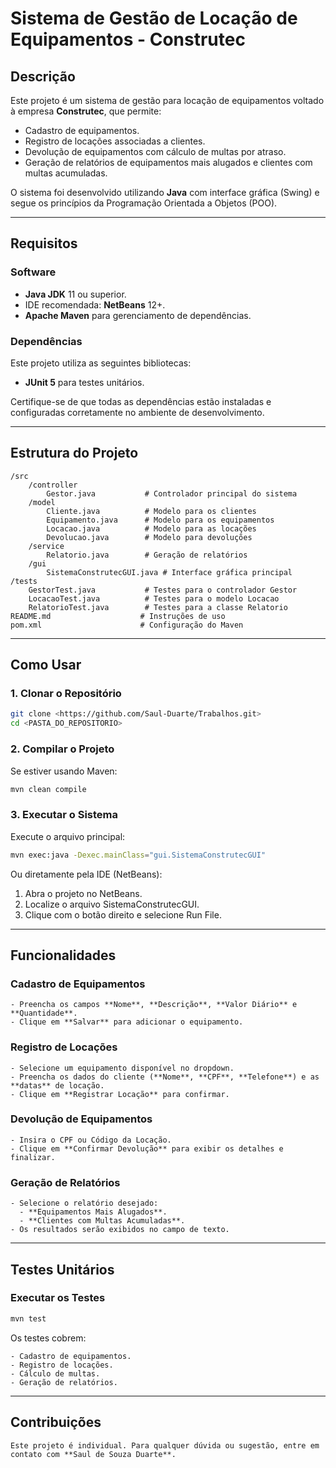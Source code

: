 # **Sistema de Gestão de Locação de Equipamentos - Construtec**

## **Descrição**
Este projeto é um sistema de gestão para locação de equipamentos voltado à empresa **Construtec**, que permite:
- Cadastro de equipamentos.
- Registro de locações associadas a clientes.
- Devolução de equipamentos com cálculo de multas por atraso.
- Geração de relatórios de equipamentos mais alugados e clientes com multas acumuladas.

O sistema foi desenvolvido utilizando **Java** com interface gráfica (Swing) e segue os princípios da Programação Orientada a Objetos (POO). 

---

## **Requisitos**

### **Software**
- **Java JDK** 11 ou superior.
- IDE recomendada: **NetBeans** 12+.
- **Apache Maven** para gerenciamento de dependências.

### **Dependências**
Este projeto utiliza as seguintes bibliotecas:
- **JUnit 5** para testes unitários.

Certifique-se de que todas as dependências estão instaladas e configuradas corretamente no ambiente de desenvolvimento.

---

## **Estrutura do Projeto**

```plaintext
/src
    /controller
        Gestor.java           # Controlador principal do sistema
    /model
        Cliente.java          # Modelo para os clientes
        Equipamento.java      # Modelo para os equipamentos
        Locacao.java          # Modelo para as locações
        Devolucao.java        # Modelo para devoluções
    /service
        Relatorio.java        # Geração de relatórios
    /gui
        SistemaConstrutecGUI.java # Interface gráfica principal
/tests
    GestorTest.java           # Testes para o controlador Gestor
    LocacaoTest.java          # Testes para o modelo Locacao
    RelatorioTest.java        # Testes para a classe Relatorio
README.md                    # Instruções de uso
pom.xml                      # Configuração do Maven
```

---

## **Como Usar**

### **1. Clonar o Repositório**

```bash
git clone <https://github.com/Saul-Duarte/Trabalhos.git>
cd <PASTA_DO_REPOSITORIO>
```

### **2. Compilar o Projeto**

Se estiver usando Maven:

```bash
mvn clean compile
```

### **3. Executar o Sistema**

Execute o arquivo principal:

```bash
mvn exec:java -Dexec.mainClass="gui.SistemaConstrutecGUI"
```

Ou diretamente pela IDE (NetBeans):

1. Abra o projeto no NetBeans.
2. Localize o arquivo SistemaConstrutecGUI.
3. Clique com o botão direito e selecione Run File.

---

## **Funcionalidades**

### **Cadastro de Equipamentos**

```plaintext
- Preencha os campos **Nome**, **Descrição**, **Valor Diário** e **Quantidade**.
- Clique em **Salvar** para adicionar o equipamento.
```

### **Registro de Locações**

```plaintext
- Selecione um equipamento disponível no dropdown.
- Preencha os dados do cliente (**Nome**, **CPF**, **Telefone**) e as **datas** de locação.
- Clique em **Registrar Locação** para confirmar.
```

### **Devolução de Equipamentos**

```plaintext
- Insira o CPF ou Código da Locação.
- Clique em **Confirmar Devolução** para exibir os detalhes e finalizar.
```

### **Geração de Relatórios**

```plaintext
- Selecione o relatório desejado:
  - **Equipamentos Mais Alugados**.
  - **Clientes com Multas Acumuladas**.
- Os resultados serão exibidos no campo de texto.
```

---

## **Testes Unitários**

### **Executar os Testes**

```bash
mvn test
```

Os testes cobrem:

```plaintext
- Cadastro de equipamentos.
- Registro de locações.
- Cálculo de multas.
- Geração de relatórios.
```

---

## **Contribuições**

```plaintext
Este projeto é individual. Para qualquer dúvida ou sugestão, entre em contato com **Saul de Souza Duarte**.
```
